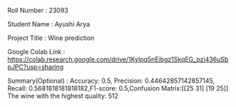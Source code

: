 Roll Number       :   23093

Student Name      :   Ayushi Arya

Project Title     :   Wine prediction

Google Colab Link :   https://colab.research.google.com/drive/1Kylpq5nEibgz1SkqEG_pzi436uSbpJPC?usp=sharing

Summary(Optional) :   Accuracy: 0.5, Precision: 0.44642857142857145, Recall: 0.5681818181818182,F1-score: 0.5,Confusion Matrix:[[25 31]
                                                                                                                                [19 25]]
                      The wine with the highest quality: 512
